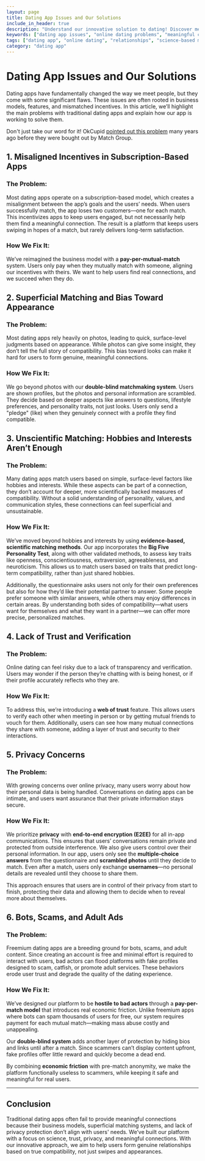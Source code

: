 ```yaml
---
layout: page
title: Dating App Issues and Our Solutions
include_in_header: true
description: "Understand our innovative solution to dating! Discover meaningful dating with our scientifically-backed app. Pay only when you match!"
keywords: ["dating app issues", "online dating problems", "meaningful connections", "science-based matching", "trust", "privacy", "relationships"]
tags: ["dating app", "online dating", "relationships", "science-based matching", "trust", "privacy", "meaningful connections"]
category: "dating app"
---
```


# Dating App Issues and Our Solutions

Dating apps have fundamentally changed the way we meet people, but they come with some significant flaws. These issues are often rooted in business models, features, and mismatched incentives. In this article, we’ll highlight the main problems with traditional dating apps and explain how our app is working to solve them. 

Don't just take our word for it! OkCupid [pointed out this problem](http://web.archive.org/web/20100821041938/http://blog.okcupid.com/index.php/why-you-should-never-pay-for-online-dating/#expand) many years ago before they were bought out by Match Group.

## 1. Misaligned Incentives in Subscription-Based Apps

### The Problem:  
Most dating apps operate on a subscription-based model, which creates a misalignment between the app’s goals and the users’ needs. When users successfully match, the app loses two customers—one for each match. This incentivizes apps to keep users engaged, but not necessarily help them find a meaningful connection. The result is a platform that keeps users swiping in hopes of a match, but rarely delivers long-term satisfaction.

### How We Fix It:  
We’ve reimagined the business model with a **pay-per-mutual-match** system. Users only pay when they mutually match with someone, aligning our incentives with theirs. We want to help users find real connections, and we succeed when they do.

## 2. Superficial Matching and Bias Toward Appearance

### The Problem:  
Most dating apps rely heavily on photos, leading to quick, surface-level judgments based on appearance. While photos can give some insight, they don’t tell the full story of compatibility. This bias toward looks can make it hard for users to form genuine, meaningful connections.

### How We Fix It:  
We go beyond photos with our **double-blind matchmaking system**. Users are shown profiles, but the photos and personal information are scrambled. They decide based on deeper aspects like answers to questions, lifestyle preferences, and personality traits, not just looks. Users only send a "pledge" (like) when they genuinely connect with a profile they find compatible.

## 3. Unscientific Matching: Hobbies and Interests Aren’t Enough

### The Problem:  
Many dating apps match users based on simple, surface-level factors like hobbies and interests. While these aspects can be part of a connection, they don’t account for deeper, more scientifically backed measures of compatibility. Without a solid understanding of personality, values, and communication styles, these connections can feel superficial and unsustainable.

### How We Fix It:  
We’ve moved beyond hobbies and interests by using **evidence-based, scientific matching methods**. Our app incorporates the **Big Five Personality Test**, along with other validated methods, to assess key traits like openness, conscientiousness, extraversion, agreeableness, and neuroticism. This allows us to match users based on traits that predict long-term compatibility, rather than just shared hobbies.

Additionally, the questionnaire asks users not only for their own preferences but also for how they’d like their potential partner to answer. Some people prefer someone with similar answers, while others may enjoy differences in certain areas. By understanding both sides of compatibility—what users want for themselves and what they want in a partner—we can offer more precise, personalized matches.

## 4. Lack of Trust and Verification

### The Problem:  
Online dating can feel risky due to a lack of transparency and verification. Users may wonder if the person they’re chatting with is being honest, or if their profile accurately reflects who they are.

### How We Fix It:  
To address this, we’re introducing a **web of trust** feature. This allows users to verify each other when meeting in person or by getting mutual friends to vouch for them. Additionally, users can see how many mutual connections they share with someone, adding a layer of trust and security to their interactions.

## 5. Privacy Concerns

### The Problem:  
With growing concerns over online privacy, many users worry about how their personal data is being handled. Conversations on dating apps can be intimate, and users want assurance that their private information stays secure.

### How We Fix It:  
We prioritize **privacy** with **end-to-end encryption (E2EE)** for all in-app communications. This ensures that users’ conversations remain private and protected from outside interference. We also give users control over their personal information. In our app, users only see the **multiple-choice answers** from the questionnaire and **scrambled photos** until they decide to match. Even after a match, users only exchange **usernames**—no personal details are revealed until they choose to share them.

This approach ensures that users are in control of their privacy from start to finish, protecting their data and allowing them to decide when to reveal more about themselves.

## 6. Bots, Scams, and Adult Ads

### The Problem:  
Freemium dating apps are a breeding ground for bots, scams, and adult content. Since creating an account is free and minimal effort is required to interact with users, bad actors can flood platforms with fake profiles designed to scam, catfish, or promote adult services. These behaviors erode user trust and degrade the quality of the dating experience.

### How We Fix It:  
We’ve designed our platform to be **hostile to bad actors** through a **pay-per-match model** that introduces real economic friction. Unlike freemium apps where bots can spam thousands of users for free, our system requires payment for each mutual match—making mass abuse costly and unappealing.

Our **double-blind system** adds another layer of protection by hiding bios and links until after a match. Since scammers can’t display content upfront, fake profiles offer little reward and quickly become a dead end.

By combining **economic friction** with pre-match anonymity, we make the platform functionally useless to scammers, while keeping it safe and meaningful for real users.

---

## Conclusion

Traditional dating apps often fail to provide meaningful connections because their business models, superficial matching systems, and lack of privacy protection don’t align with users' needs. We’ve built our platform with a focus on science, trust, privacy, and meaningful connections. With our innovative approach, we aim to help users form genuine relationships based on true compatibility, not just swipes and appearances.
